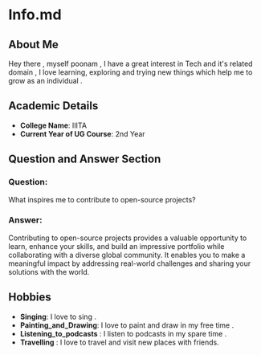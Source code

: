 # Info.md

## About Me
Hey there , myself poonam , I have a great interest in Tech and it's related domain , I love learning, exploring and trying new things which help me to grow as an individual .

## Academic Details
- **College Name**: IIITA
- **Current Year of UG Course**: 2nd Year  

## Question and Answer Section
### Question:
What inspires me to contribute to open-source projects?

### Answer:
Contributing to open-source projects provides a valuable opportunity to learn, enhance your skills, and build an impressive portfolio while collaborating with a diverse global community. It enables you to make a meaningful impact by addressing real-world challenges and sharing your solutions with the world.

## Hobbies
- **Singing**: I love to sing .
- **Painting_and_Drawing**: I love to paint and draw in my free time .
- **Listening_to_podcasts** : I listen to podcasts in my spare time .
- **Travelling** : I love to travel and visit new places with friends.
